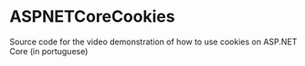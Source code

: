 # ASPNETCoreCookies
Source code for the video demonstration of how to use cookies on ASP.NET Core (in portuguese)
